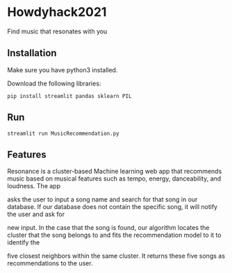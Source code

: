 # Howdyhack2021
Find music that resonates with you

## Installation

Make sure you have python3 installed.

Download the following libraries:

```
pip install streamlit pandas sklearn PIL 
```

## Run

```
streamlit run MusicRecommendation.py
```

## Features

Resonance is a cluster-based Machine learning web app that recommends music based on musical features such as tempo, energy, danceability, and loudness. The app

asks the user to input a song name and search for that song in our database. If our database does not contain the specific song, it will notify the user and ask for

new input. In the case that the song is found, our algorithm locates the cluster that the song belongs to and fits the recommendation model to it to identify the 

five closest neighbors within the same cluster. It returns these five songs as recommendations to the user.

